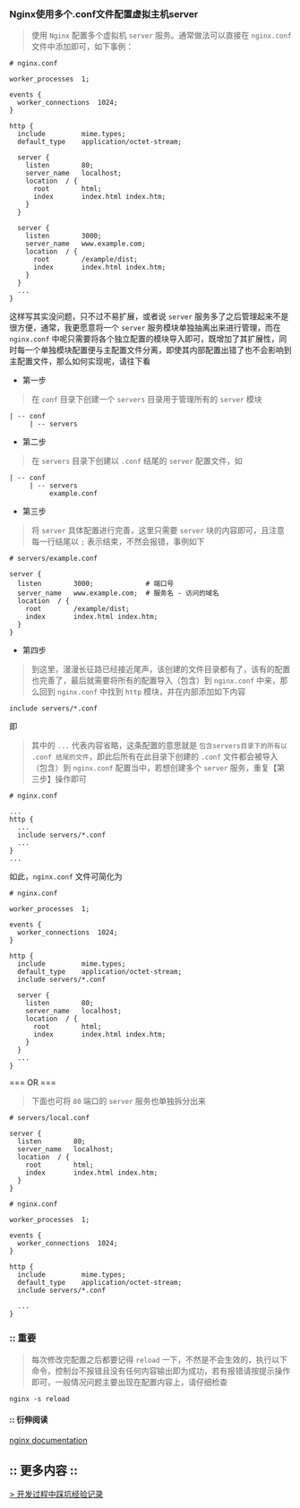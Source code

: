 ### Nginx使用多个.conf文件配置虚拟主机server
> 使用 `Nginx` 配置多个虚拟机 `server` 服务。通常做法可以直接在 `nginx.conf` 文件中添加即可，如下事例：
```nginx
# nginx.conf

worker_processes  1;

events {
  worker_connections  1024;
}

http {
  include         mime.types;
  default_type    application/octet-stream;

  server {
    listen        80;
    server_name   localhost;
    location  / {
      root        html;
      index       index.html index.htm;
    }
  }

  server {
    listen        3000;
    server_name   www.example.com;
    location  / {
      root        /example/dist;
      index       index.html index.htm;
    }
  }
  ...
}
```

这样写其实没问题，只不过不易扩展，或者说 `server` 服务多了之后管理起来不是很方便，通常，我更愿意将一个 `server` 服务模块单独抽离出来进行管理，而在 `nginx.conf` 中呢只需要将各个独立配置的模块导入即可，既增加了其扩展性，同时每一个单独模块配置便与主配置文件分离，即使其内部配置出错了也不会影响到主配置文件，那么如何实现呢，请往下看

- 第一步
> 在 `conf` 目录下创建一个 `servers` 目录用于管理所有的 `server` 模块
```
| -- conf
     | -- servers
```

- 第二步
> 在 `servers` 目录下创建以 `.conf` 结尾的 `server` 配置文件，如
```
| -- conf
     | -- servers
          example.conf
```

- 第三步
> 将 `server` 具体配置进行完善，这里只需要 `server` 块的内容即可，且注意每一行结尾以 `;` 表示结束，不然会报错，事例如下
```nginx
# servers/example.conf

server {
  listen        3000;             # 端口号
  server_name   www.example.com;  # 服务名 - 访问的域名
  location  / {
    root        /example/dist;
    index       index.html index.htm;
  }
}
```

- 第四步
> 到这里，漫漫长征路已经接近尾声，该创建的文件目录都有了，该有的配置也完善了，最后就需要将所有的配置导入（包含）到 `nginx.conf` 中来，那么回到 `nginx.conf` 中找到 `http` 模块，并在内部添加如下内容
```nginx
include servers/*.conf
```
即
> 其中的 `...` 代表内容省略，这条配置的意思就是 `包含servers目录下的所有以 .conf 结尾的文件`，即此后所有在此目录下创建的 `.conf` 文件都会被导入（包含）到 `nginx.conf` 配置当中，若想创建多个 `server` 服务，重复【第三步】操作即可
```nginx
# nginx.conf

...
http {
  ...
  include servers/*.conf
  ...
}
...
```

如此，`nginx.conf` 文件可简化为
```nginx
# nginx.conf

worker_processes  1;

events {
  worker_connections  1024;
}

http {
  include         mime.types;
  default_type    application/octet-stream;
  include servers/*.conf

  server {
    listen        80;
    server_name   localhost;
    location  / {
      root        html;
      index       index.html index.htm;
    }
  }
  ...
}
```
=== OR ===
> 下面也可将 `80` 端口的 `server` 服务也单独拆分出来
```nginx
# servers/local.conf

server {
  listen        80;
  server_name   localhost;
  location  / {
    root        html;
    index       index.html index.htm;
  }
}
```

```nginx
# nginx.conf

worker_processes  1;

events {
  worker_connections  1024;
}

http {
  include         mime.types;
  default_type    application/octet-stream;
  include servers/*.conf

  ...
}
```

### :: 重要
> 每次修改完配置之后都要记得 `reload` 一下，不然是不会生效的，执行以下命令，控制台不报错且没有任何内容输出即为成功，若有报错请按提示操作即可，一般情况问题主要出现在配置内容上，请仔细检查
```shell
nginx -s reload
```

#### :: 衍伸阅读
[nginx documentation](https://nginx.org/en/docs/)

## :: 更多内容 ::
[> 开发过程中踩坑经验记录](https://github.com/cgbin24/daily)